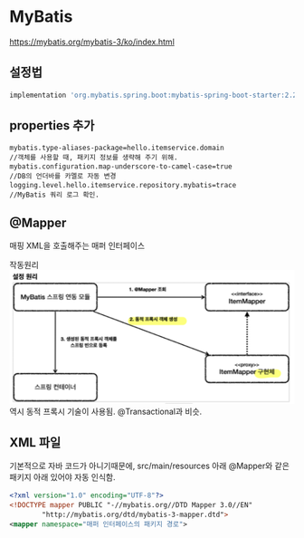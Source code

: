 # MyBatis

https://mybatis.org/mybatis-3/ko/index.html

## 설정법
~~~gradle
implementation 'org.mybatis.spring.boot:mybatis-spring-boot-starter:2.2.0'
~~~

## properties 추가
~~~properties
mybatis.type-aliases-package=hello.itemservice.domain
//객체를 사용할 때, 패키지 정보를 생략해 주기 위해.
mybatis.configuration.map-underscore-to-camel-case=true
//DB의 언더바를 카멜로 자동 변경
logging.level.hello.itemservice.repository.mybatis=trace
//MyBatis 쿼리 로그 확인.
~~~

## @Mapper
매핑 XML을 호출해주는 매퍼 인터페이스

작동원리
![mybatis](../Java/mybatismapper.png)
역시 동적 프록시 기술이 사용됨.
@Transactional과 비슷.

## XML 파일
기본적으로 자바 코드가 아니기때문에, src/main/resources 아래 @Mapper와 같은 패키지 아래 있어야 자동 인식함.

~~~xml
<?xml version="1.0" encoding="UTF-8"?>
<!DOCTYPE mapper PUBLIC "-//mybatis.org//DTD Mapper 3.0//EN"
        "http://mybatis.org/dtd/mybatis-3-mapper.dtd">
<mapper namespace="매퍼 인터페이스의 패키지 경로">
~~~
